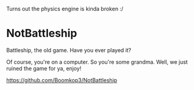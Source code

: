Turns out the physics engine is kinda broken :/

# NotBattleship

Battleship, the old game. Have you ever played it?

Of course, you're on a computer. So you're some grandma.
Well, we just ruined the game for ya, enjoy!

https://github.com/Boomkop3/NotBattleship
